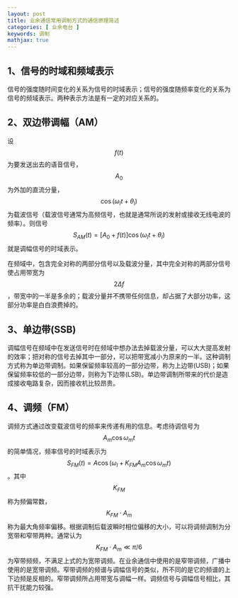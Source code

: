 ```yaml
---
layout: post
title: 业余通信常用调制方式的通信原理简述
categories: [ 业余电台 ]
keywords: 调制
mathjax: true
---
```


## 1、信号的时域和频域表示

信号的强度随时间变化的关系为信号的时域表示；信号的强度随频率变化的关系为信号的频域表示。两种表示方法是有一定的对应关系的。

## 2、双边带调幅（AM）

设 $$f(t)$$ 为要发送出去的语音信号，$$A_0$$ 为外加的直流分量，$$\cos(\omega_l t + \theta_l)$$ 为载波信号（载波信号通常为高频信号，也就是通常所说的发射或接收无线电波的频率）。则信号 $$ S_{AM} (t) = [A_0+f(t)]\cos(\omega_l t + \theta_l) $$ 就是调幅信号的时域表示。

在频域中，包含完全对称的两部分信号以及载波分量，其中完全对称的两部分信号使占用带宽为 $$2\Delta f$$，带宽中的一半是多余的；载波分量并不携带任何信息，却占据了大部分功率，这部分功率是白白浪费掉的。

## 3、单边带(SSB)

调幅信号在频域中在发送信号时在频域中想办法去掉载波分量，可以大大提高发射的效率；把对称的信号去掉其中一部分，可以把带宽减小为原来的一半。这种调制方式称为单边带调制。如果保留频率较高的一部分边带，称为上边带(USB)；如果保留频率较低的一部分边带，则称为下边带(LSB)。单边带调制所带来的代价是造成接收电路复杂，因而接收机比较昂贵。

## 4、调频（FM）

调频方式通过改变载波信号的频率来传递有用的信息。考虑待调信号为 $$A_m \cos \omega_m t$$ 的简单情况，频率信号的时域表示为 $$S_{FM} (t) = A \cos(\omega_l + K_{FM} A_m \cos \omega_m t)$$。其中 $$K_{FM}$$ 称为频偏常数，$$K_{FM}\cdot A_m$$ 称为最大角频率偏移。根据调制后载波瞬时相位偏移的大小，可以将调频调制为分宽带和窄带两种。通常认为 $$K_{FM}\cdot A_m \ll \pi/6$$ 为窄带频频，不满足上式的为宽带调频。在业余通信中使用的是窄带调频，广播中使用的是宽带调频。窄带调频的频谱与调幅信号的类似，所不同的是它的频谱的上下边频是反相的。窄带调频所占用带宽与调幅一样。调频信号与调幅信号相比，其抗干扰能力较强。
